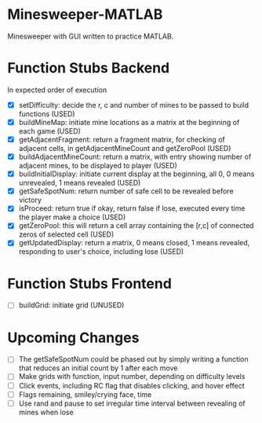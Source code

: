 # Minesweeper-MATLAB
Minesweeper with GUI written to practice MATLAB.  

# Function Stubs Backend  
In expected order of execution  
- [x] setDifficulty: decide the r, c and number of mines to be passed to build functions (USED)   
- [x] buildMineMap: initiate mine locations as a matrix at the beginning of each game (USED)  
- [x] getAdjacentFragment: return a fragment matrix, for checking of adjacent cells, in getAdjacentMineCount and getZeroPool (USED)  
- [x] buildAdjacentMineCount: return a matrix, with entry showing number of adjacent mines, to be displayed to player (USED)  
- [x] buildInitialDisplay: initiate current display at the beginning, all 0, 0 means unrevealed, 1 means revealed (USED)  
- [x] getSafeSpotNum: return number of safe cell to be revealed before victory  
- [x] isProceed: return true if okay, return false if lose, executed every time the player make a choice (USED)  
- [x] getZeroPool: this will return a cell array containing the [r,c] of connected zeros of selected cell (USED)   
- [x] getUpdatedDisplay: return a matrix, 0 means closed, 1 means revealed, responding to user's choice, including lose (USED)  

# Function Stubs Frontend  
- [ ] buildGrid: initiate grid (UNUSED)  

# Upcoming Changes  
- [ ] The getSafeSpotNum could be phased out by simply writing a function that reduces an initial count by 1 after each move  
- [ ] Make grids with function, input number, depending on difficulty levels  
- [ ] Click events, including RC flag that disables clicking, and hover effect  
- [ ] Flags remaining, smiley/crying face, time  
- [ ] Use rand and pause to set irregular time interval between revealing of mines when lose  
